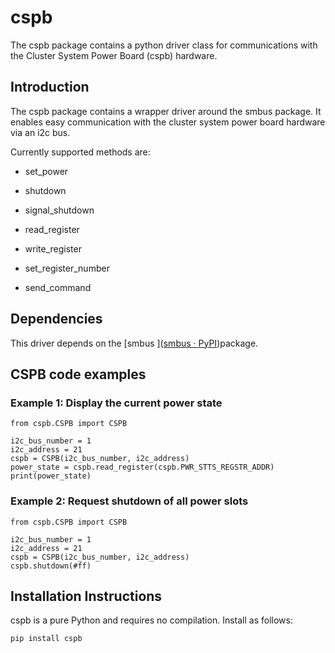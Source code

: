 # cspb

The cspb package contains a python driver class for communications with the Cluster System Power Board (cspb) hardware.

## Introduction

The cspb package contains a wrapper driver around the smbus package. It enables easy communication with the cluster system power board hardware via an i2c bus.

Currently supported methods are:

- set_power

- shutdown

- signal_shutdown

- read_register

- write_register

- set_register_number

- send_command

## Dependencies

This driver depends on the [smbus ]([smbus · PyPI](https://pypi.org/project/smbus/))package.

## CSPB code examples

### Example 1: Display the current power state

```
from cspb.CSPB import CSPB

i2c_bus_number = 1
i2c_address = 21
cspb = CSPB(i2c_bus_number, i2c_address)
power_state = cspb.read_register(cspb.PWR_STTS_REGSTR_ADDR)
print(power_state)
```

### Example 2: Request shutdown of all power slots

```
from cspb.CSPB import CSPB

i2c_bus_number = 1
i2c_address = 21
cspb = CSPB(i2c_bus_number, i2c_address)
cspb.shutdown(#ff)
```

## Installation Instructions

cspb is a pure Python and requires no compilation. Install as follows:

```
pip install cspb
```
